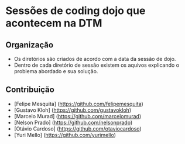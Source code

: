 Sessões de coding dojo que acontecem na DTM
===========================================

Organização
-----------

* Os diretórios são criados de acordo com a data da sessão de dojo.
* Dentro de cada diretório de sessão existem os aquivos explicando o problema abordado e sua solução.

Contribuição
------------

* [Felipe Mesquita] (https://github.com/felipemesquita)
* [Gustavo Kloh] (https://github.com/gustavokloh)
* [Marcelo Murad] (https://github.com/marcelomurad)
* [Nelson Prado] (https://github.com/nelsonprado)
* [Otávio Cardoso] (https://github.com/otaviocardoso)
* [Yuri Mello] (https://github.com/yurimello)
